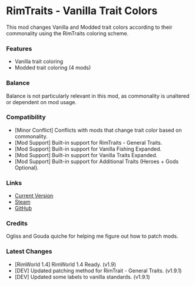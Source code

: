 # RimTraits - Vanilla Trait Colors

This mod changes Vanilla and Modded trait colors according to their commonality using the RimTraits coloring scheme.

### Features

- Vanilla trait coloring
- Modded trait coloring (4 mods)

### Balance

Balance is not particularly relevant in this mod, as commonality is unaltered or dependent on mod usage.

### Compatibility

- [Minor Conflict] Conflicts with mods that change trait color based on commonality.
- [Mod Support] Built-in support for RimTraits - General Traits.
- [Mod Support] Built-in support for Vanilla Fishing Expanded.
- [Mod Support] Built-in support for Vanilla Traits Expanded.
- [Mod Support] Built-in support for Additional Traits (Heroes + Gods Optional).

### Links

- [Current Version](https://github.com/Sierra0001/RimTraits---Vanilla-Trait-Colors/releases/tag/v1.9.1)
- [Steam](https://steamcommunity.com/sharedfiles/filedetails/?id=2244594116)
- [GitHub](https://github.com/Sierra0001/RimTraits---Vanilla-Trait-Colors)

### Credits

Ogliss and Gouda quiche for helping me figure out how to patch mods.

### Latest Changes

- [RimWorld 1.4] RimWorld 1.4 Ready. (v1.9)
- [DEV] Updated patching method for RimTrait - General Traits. (v1.9.1)
- [DEV] Updated some labels to vanilla standards. (v1.9.1)